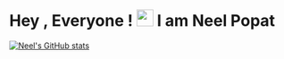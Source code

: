 
# Hey , Everyone !  <img src="https://raw.githubusercontent.com/MartinHeinz/MartinHeinz/master/wave.gif" width="30px"> I am Neel Popat



[![Neel's GitHub stats](https://github-readme-stats.vercel.app/api?username=neelpopat242)](https://github.com/neelpopat242/github-readme-stats)

